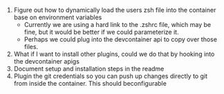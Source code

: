 1. Figure out how to dynamically load the users zsh file into the container base on environment variables
    * Currently we are using a hard link to the .zshrc file, which may be fine, but it would be better if we could parameterize it.
    * Perhaps we could plug into the devcontainer api to copy over those files.
1. What if I want to install other plugins, could we do that by hooking into the devcontainer apigs
1. Document setup and installation steps in the readme
1. Plugin the git credentials so you can push up changes directly to git from inside the container. This should beconfigurable